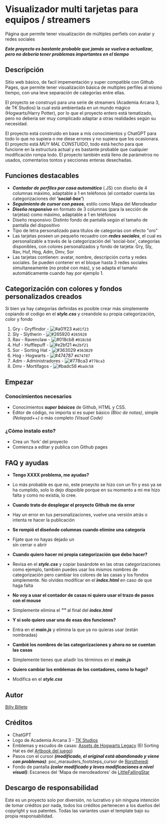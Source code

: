 # Visualizador multi tarjetas para equipos / streamers

Página que permite tener visualización de múltiples perfiels con avatar y redes sociales

***Este proyecto es bastante probable que jamás se vuelva a actualizar, pero no debería tener problemas importantes en el tiempo***

## Descripción

Sitio web básico, de facil impementación y super compatible con Github Pages, que permite tener visualización básica de multiples perfiles al mismo tiempo, con una leve separación de categorías entre ellas.

El proyecto se construyó para una serie de streamers (Academia Arcana 3, de TK Studios) la cual está ambientada en un mundo mágico (Hogwarts/Harry Potter), por lo que el proyecto entero está tematizado, pero no debería ser muy complicado adaptar a otras realidades según su necesidad.

El proyecto está construido en base a mis conocimientos y ChatGPT para todo lo que no supiera o me diese errores y no supiera que los ocasionara. El proyecto está *MUY MAL CONSTUIDO*, todo está hecho para que funcione en la estructura actual y es bastante probable que cualquier modificación rompa todo. El proyecto también está lleno de parámetros no usados, comentarios tontos y secciones enteras desechadas.

## Funciones destacables 

* ***Contador de perfiles por casa automático*** (.JS) con diseño de 4 columnas máximo, adaptable a 1 en teléfonos (el contador cuenta las categorizaciones del ***'social-box'***)
* ***Seguimiento de cursor con pasos***, estilo como Mapa del Merodeador
* ***Diseño responsivo*** en formato de 3 columnas (para la sección de tarjetas) como máximo, adaptable a 1 en teléfonos
* Diseño responsivo: Distinto fondo de pantalla según el tamaño de pantalla del dispositivo
* Tipo de letra personalizado para títulos de categorías con efecto "oro"
* Las tarjetas poseen un pequeño recuadro con ***redes sociales***, el cual es personalizable a través de la categorización del 'social-box', categorías disponibles, con colores personalizados y fondo de tarjeta: Gry, Sly, Rav, Huf, Hog, Adm, Dmv, Sor  
* Las tarjetas contienen: avatar, nombre, descripción corta y redes sociales. Se pueden contener en el bloque hasta 3 redes sociales simultaneamente (no probé con más), y se adapta el tamaño automáticamente cuando hay por ejemplo 1.


## Categorización con colores y fondos personalizados creados

Si bien ya hay categorías definidas es posible crear más simplemente copiando el codigo en el ***style.css*** y creandole su propia categorización, color y fondo

1. Gry - Gryffindor - ![#a01f23](https://placehold.co/15x15/a01f23/a01f23.png) `#a01f23`
2. Sly - Slytherin - ![#265920](https://placehold.co/15x15/265920/265920.png) `#265920`
3. Rav - Ravenclaw - ![#018cb8](https://placehold.co/15x15/018cb8/018cb8.png) `#018cb8`
4. Huf - Hufflepuff - ![#e2bf21](https://placehold.co/15x15/e2bf21/e2bf21.png) `#e2bf21`
5. Sor - Sorting Hat - ![#363029](https://placehold.co/15x15/363029/363029.png) `#363029`
6. Hog - Hogwarts - ![#474787](https://placehold.co/15x15/474787/474787.png) `#474787`
7. Adm - Administradores - ![#778ca3](https://placehold.co/15x15/778ca3/778ca3.png) `#778ca3`
8. Dmv - Mortífagos - ![#badc58](https://placehold.co/15x15/badc58/badc58.png) `#badc58`

## Empezar

### Conocimientos necesarios

* Conocimientos ***super básicos*** de Github, HTML y CSS.
* Editor de código, no importa si es super básico *(Bloc de notas)*, simple *(Notepad++)* o más completo *(Visual Code)*

### ¿Cómo instalo esto?

* Crea un 'fork' del proyecto
* Comienza a editar y publica con Github pages

## FAQ y ayudas

- **Tengo XXXX problema, me ayudas?**
* Lo más probable es que no, este proeycto se hizo con un fin y eso ya se ha cumplido, solo lo dejo dispoible porque en su momento a mi me hizo falta y como no existía, lo cree.

- **Cuando trato de desplegar el proyecto Github me da error**
* Hay un error en tus personalizaciones, vuelve una versión atrás o intenta re hacer la publicación

- **Se rompió el diseñode columnas cuando elimine una categoría**
* Fijate que no hayas dejado un ***<Main>*** sin cerrar o abrir

- **Cuando quiero hacer mi propia categorización que debo hacer?**
* Revisa en el ***style.css*** y copiar basándote en las otras categorizaciones como ejemplo, también puedes usar los mismos nombres de categorización pero cambiar los colores de las casas y los fondos simplemente. No olvides modificar en el ***index.html*** en caso de que haga falta

- **No voy a usar el contador de casas ni quiero usar el trazo de pasos con el mouse**
* Simplemente elimina el ***"<script src="./main.js"></script>"*** al final del ***index.html***

- **Y si solo quiero usar una de esas dos funciones?**
* Entra en el ***main.js*** y elimina la que ya no quieras usar (están nombradas)

- **Cambié los nombres de las categorizaciones y ahora no se cuentan las casas**
* Simplemente tienes que añadir los términos en el ***main.js***

- **Quiero cambiar los emblemas de los contadores, como lo hago?**
* Modifica en el ***style.css***

## Autor

[Billy Billete](https://billy.kuumedia.com.es/)

## Créditos

* ChatGPT
* Logo de Academia Arcana 3 - [TK Studios](https://x.com/StudiosTK_)
* Emblemas y escudos de casas: [Assets de Hogwarts Legacy](https://support.curseforge.com/en/support/solutions/articles/9000259715-hogwarts-legacy-creators-customizations-assets) (El Sorting Hat es del [Artbook del juego](https://www.harrypotter.com/es/news/exploring-the-art-and-making-of-hogwarts-legacy))
* Pasos con el cursor ***(modificado, el original está abandonado y viene con problemas)***: poc_marauders_footsteps_cursor de [Rorothejedi](https://github.com/Rorothejedi/poc_marauders_footsteps_cursor)
* Fondo de pantalla ***(color modificado y leves modificaciones a nivel visual)***: Escaneos del 'Mapa de merodeadores' de [LittleFallingStar](https://www.deviantart.com/littlefallingstar/art/The-Marauders-Map-389921556)

## Descargo de responsabilidad

Este es un proyecto solo por diversión, no lucrativo y sin ninguna intención de tomar créditos por nada, todos los créditos pertenecen a los dueños del copyright y sus patentes. Todas las variantes usan el template bajo su propia responsabilidad.